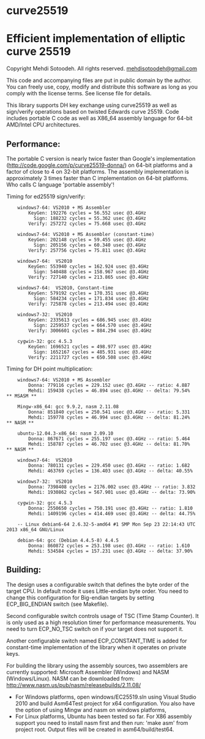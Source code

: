 # curve25519
Efficient implementation of elliptic curve 25519
================================================

Copyright Mehdi Sotoodeh.  All rights reserved.
<mehdisotoodeh@gmail.com>

This code and accompanying files are put in public domain by the author.
You can freely use, copy, modify and distribute this software as long
as you comply with the license terms. See license file for details.

This library supports DH key exchange using curve25519 as well as sign/verify
operations based on twisted Edwards curve 25519.
Code includes portable C code as well as X86_64 assembly language for 64-bit 
AMD/Intel CPU architectures.

Performance:
------------
The portable C version is nearly twice faster than Google's implementation (http://code.google.com/p/curve25519-donna/) on 64-bit platforms and a factor 
of close to 4 on 32-bit platforms.
The assembly implementation is approximately 3 times faster than C implementation 
on 64-bit platforms. Who calls C language 'portable assembly'!


Timing for ed25519 sign/verify:
```
    windows7-64: VS2010 + MS Assembler
        KeyGen: 192276 cycles = 56.552 usec @3.4GHz
          Sign: 188232 cycles = 55.362 usec @3.4GHz
        Verify: 257272 cycles = 75.668 usec @3.4GHz
        
    windows7-64: VS2010 + MS Assembler (constant-time)
        KeyGen: 202148 cycles = 59.455 usec @3.4GHz
          Sign: 205156 cycles = 60.340 usec @3.4GHz
        Verify: 257756 cycles = 75.811 usec @3.4GHz

    windows7-64:  VS2010
        KeyGen: 553940 cycles = 162.924 usec @3.4GHz
          Sign: 540488 cycles = 158.967 usec @3.4GHz
        Verify: 727140 cycles = 213.865 usec @3.4GHz

    windows7-64:  VS2010, Constant-time
        KeyGen: 579192 cycles = 170.351 usec @3.4GHz
          Sign: 584234 cycles = 171.834 usec @3.4GHz
        Verify: 725878 cycles = 213.494 usec @3.4GHz

    windows7-32:  VS2010
        KeyGen: 2335613 cycles = 686.945 usec @3.4GHz
          Sign: 2259537 cycles = 664.570 usec @3.4GHz
        Verify: 3006601 cycles = 884.294 usec @3.4GHz
    
    cygwin-32: gcc 4.5.3
        KeyGen: 1696521 cycles = 498.977 usec @3.4GHz
          Sign: 1652167 cycles = 485.931 usec @3.4GHz
        Verify: 2211727 cycles = 650.508 usec @3.4GHz
```

Timing for DH point multiplication:
```
    windows7-64: VS2010 + MS Assembler
        Donna: 779116 cycles = 229.152 usec @3.4GHz -- ratio: 4.887
        Mehdi: 159438 cycles = 46.894 usec @3.4GHz -- delta: 79.54%     ** MSASM **

    Mingw-x86_64: gcc 9.9.2, nasm 2.11.08
        Donna: 851840 cycles = 250.541 usec @3.4GHz -- ratio: 5.331
        Mehdi: 159778 cycles = 46.994 usec @3.4GHz -- delta: 81.24%     ** NASM **

    ubuntu-12.04.3-x86_64: nasm 2.09.10
        Donna: 867671 cycles = 255.197 usec @3.4GHz -- ratio: 5.464
        Mehdi: 158787 cycles = 46.702 usec @3.4GHz -- delta: 81.70%     ** NASM **

    windows7-64:  VS2010
        Donna: 780131 cycles = 229.450 usec @3.4GHz -- ratio: 1.682
        Mehdi: 463769 cycles = 136.403 usec @3.4GHz -- delta: 40.55%

    windows7-32:  VS2010
        Donna: 7398408 cycles = 2176.002 usec @3.4GHz -- ratio: 3.832
        Mehdi: 1930862 cycles = 567.901 usec @3.4GHz -- delta: 73.90%

    cygwin-32: gcc 4.5.3
        Donna: 2550650 cycles = 750.191 usec @3.4GHz -- ratio: 1.810
        Mehdi: 1409196 cycles = 414.469 usec @3.4GHz -- delta: 44.75%
                    
    -- Linux debian6-64 2.6.32-5-amd64 #1 SMP Mon Sep 23 22:14:43 UTC 2013 x86_64 GNU/Linux

    debian-64: gcc (Debian 4.4.5-8) 4.4.5
        Donna: 860872 cycles = 253.198 usec @3.4GHz -- ratio: 1.610
        Mehdi: 534584 cycles = 157.231 usec @3.4GHz -- delta: 37.90%      
```

Building:
---------
The design uses a configurable switch that defines the byte order of the
target CPU. In default mode it uses Little-endian byte order. You need to
change this configuration for Big-endian targets by setting ECP_BIG_ENDIAN
switch (see Makefile).

Second configurable switch controls usage of TSC (Time Stamp Counter). It is
only used as a high resolution timer for performance measurements. You need 
to turn ECP_NO_TSC switch on if your target does not support it.

Another configurable switch named ECP_CONSTANT_TIME is added for constant-time
implementation of the library when it operates on private keys.

For building the library using the assembly sources, two assemblers are currently
supported: Microsoft Assembler (Windows) and NASM (Windows/Linux). 
NASM can be downloaded from: http://www.nasm.us/pub/nasm/releasebuilds/2.11.08/

- For Windows platforms, open windows/EC25519.sln using Visual Studio 2010
  and build Asm64Test project for x64 configuration.
  You also have the option of using Mingw and nasm on windows platforms,
- For Linux platforms, Ubuntu has been tested so far. For X86 assembly support 
  you need to install nasm first and then run: 'make asm' from project root.
  Output files will be created in asm64/build/test64.

